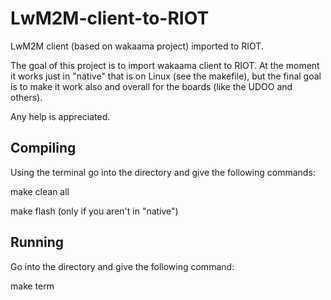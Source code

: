 # LwM2M-client-to-RIOT
LwM2M client (based on wakaama project) imported to RIOT.

The goal of this project is to import wakaama client to RIOT.
At the moment it works just in "native" that is on Linux (see the makefile), but the final goal is to make it work also and overall for the boards (like the UDOO and others).

Any help is appreciated.


Compiling
-----
Using the terminal go into the directory and give the following commands:

make clean all

make flash (only if you aren't in "native")

Running
----------
Go into the directory and give the following command:

make term
